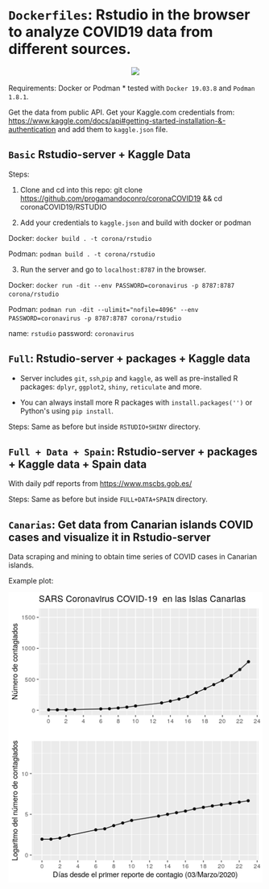 # ```Dockerfiles```: Rstudio in the browser to analyze COVID19 data from different sources. 

<div style="text-align:center"><img src="https://github.com/progamandoconro/corona-COVID19/blob/master/COVID19_Rstudio_VC.png?raw=true" /></div>

Requirements:
Docker or Podman * tested with ```Docker 19.03.8``` and  ```Podman 1.8.1```.

Get the data from public API. Get your Kaggle.com credentials from: https://www.kaggle.com/docs/api#getting-started-installation-&-authentication and add them to ```kaggle.json``` file.

## ```Basic``` Rstudio-server + Kaggle Data

Steps:
1. Clone and cd into this repo: git clone https://github.com/progamandoconro/coronaCOVID19 && cd coronaCOVID19/RSTUDIO

2. Add your credentials to ```kaggle.json``` and build with docker or podman

Docker: ```docker build . -t corona/rstudio```

Podman: ```podman build . -t corona/rstudio```

3. Run the server and go to ```localhost:8787``` in the browser.

Docker: ```docker run -dit --env PASSWORD=coronavirus -p 8787:8787 corona/rstudio```

Podman: ```podman run -dit --ulimit="nofile=4096" --env PASSWORD=coronavirus -p 8787:8787 corona/rstudio```

name: ```rstudio```
password: ```coronavirus```


## ```Full```: Rstudio-server + packages + Kaggle data

* Server includes ```git```, ```ssh```,```pip``` and ```kaggle```, as well as pre-installed R packages: ```dplyr```, ```ggplot2```, ```shiny```, ```reticulate``` and more. 

* You can always install more R packages with ```install.packages('')``` or Python's using ```pip install```.

Steps: Same as before but inside ```RSTUDIO+SHINY``` directory.


## ```Full + Data + Spain```: Rstudio-server + packages + Kaggle data + Spain data

With daily pdf reports from https://www.mscbs.gob.es/

Steps: Same as before but inside ```FULL+DATA+SPAIN``` directory.


## ```Canarias```: Get data from Canarian islands COVID cases and visualize it in Rstudio-server

Data scraping and mining to obtain time series of COVID cases in Canarian islands.  

Example plot:

<div><img src='https://raw.githubusercontent.com/progamandoconro/COVID19-Rockerfiles/master/corona26_03_2020.png' /></div>
